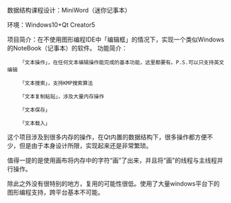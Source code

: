 数据结构课程设计：MiniWord（迷你记事本）

环境：Windows10+Qt Creator5

项目简介：在不使用图形编程IDE中「编辑框」的情况下，实现一个类似Windows的NoteBook（记事本）的软件。
功能简介：

        「文本操作」，在任何文本编辑操作能完成的基本功能，这里都要有。P.S.可以只支持英文编辑

        「文本搜索」，支持KMP搜索算法
        
        「文本复制粘贴」，涉及大量内存操作
        
        「文本保存」
        
        「文本载入」
        
这个项目涉及到很多内存的操作，在Qt内置的数据结构下，很多操作都方便不少，但是由于本身设计所限，实现起来还是非常繁琐。

值得一提的是使用画布将内存中的字符“画”了出来，并且将“画”的线程与主线程并行操作。

除此之外没有很特别的地方，复用的可能性很低。使用了大量windows平台下的图形编程支持，跨平台基本不可能。
